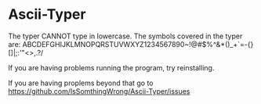 # Ascii-Typer

The typer CANNOT type in lowercase.
The symbols covered in the typer are:
  ABCDEFGHIJKLMNOPQRSTUVWXYZ1234567890~!@#$%^&*()_+`=-{}[]\|;:'"<>,.?/

If you are having problems running the program, try reinstalling.

If you are having proplems beyond that go to https://github.com/IsSomthingWrong/Ascii-Typer/issues
